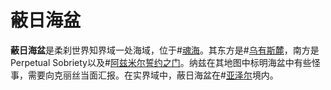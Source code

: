 # 蔽日海盆
**蔽日海盆**是柔刹世界知界域一处海域，位于#[魂海](locations/sea-of-souls)。其东方是#[乌有斯麓](locations/urithiru)，南方是Perpetual Sobriety以及#[阿兹米尔誓约之门](locations/azimir-oathgate)。纳兹在其地图中标明海盆中有些怪事，需要向克丽丝当面汇报。在实界域中，蔽日海盆在#[亚泽尔](locations/azir)境内。